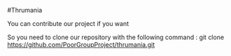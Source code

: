 #Thrumania


You can contribute our project if you want

So you need to clone our repository with the following command :
    git clone https://github.com/PoorGroupProject/thrumania.git